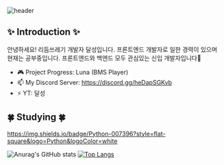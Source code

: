 ![header](https://capsule-render.vercel.app/api?type=waving&color=gradient&height=300&section=header&text=noonnight10&fontSize=90)

## ✨ Introduction ✨
안녕하세요! 리듬쓰레기 개발자 달성입니다. 프론트엔드 개발자로 일한 경력이 있으며 현재는 공부중입니다.
프론트엔드와 백엔드 모두 관심있는 신입 개발자입니다💜

- 🎮 Project Progress: Luna (BMS Player)
- 📫 My Discord Server: https://discord.gg/heDapSGKvb
- ⚡ YT: 달성


## 🍀 Studying 🍀
https://img.shields.io/badge/Python-007396?style=flat-square&logo=Python&logoColor=white





![Anurag's GitHub stats](https://github-readme-stats.vercel.app/api?username=noonnight10&show_icons=true&theme=radical)
[![Top Langs](https://github-readme-stats.vercel.app/api/top-langs/?username=noonnight10&langs_count=8)](https://github.com/noonnight10/github-readme-stats)


  
